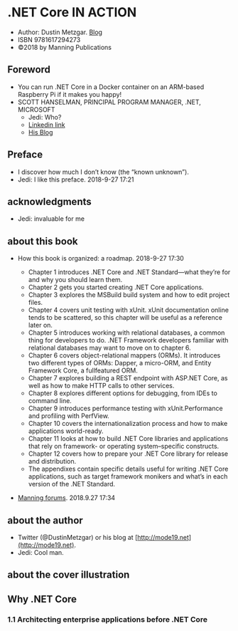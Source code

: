 # .NET Core IN ACTION

* Author: Dustin Metzgar. [Blog](http://mode19.net)
* ISBN 9781617294273
* ©2018 by Manning Publications

## Foreword

* You can run .NET Core in a Docker container on an ARM-based Raspberry Pi if it makes you happy!
* SCOTT HANSELMAN, PRINCIPAL PROGRAM MANAGER, .NET, MICROSOFT
  * Jedi: Who?
  * [Linkedin link](http://www.linkedin.com/in/scotthanselman/)
  * [His Blog](https://www.hanselman.com/)
  
## Preface

* I discover how much I don’t know (the “known unknown”).
* Jedi: I like this preface. 2018-9-27 17:21

## acknowledgments

* Jedi: invaluable for me

## about this book

* How this book is organized: a roadmap. 2018-9-27 17:30
  * Chapter 1 introduces .NET Core and .NET Standard—what they’re for and why you should learn them.
  * Chapter 2 gets you started creating .NET Core applications.
  * Chapter 3 explores the MSBuild build system and how to edit project files.
  * Chapter 4 covers unit testing with xUnit. xUnit documentation online tends to be scattered, so this chapter will be useful as a reference later on.
  * Chapter 5 introduces working with relational databases, a common thing for developers to do. .NET Framework developers familiar with relational databases may want to move on to chapter 6.
  * Chapter 6 covers object-relational mappers (ORMs). It introduces two different types of ORMs: Dapper, a micro-ORM, and Entity Framework Core, a fullfeatured ORM.
  * Chapter 7 explores building a REST endpoint with ASP.NET Core, as well as how to make HTTP calls to other services.
  * Chapter 8 explores different options for debugging, from IDEs to command line.
  * Chapter 9 introduces performance testing with xUnit.Performance and profiling with PerfView.
  * Chapter 10 covers the internationalization process and how to make applications world-ready.
  * Chapter 11 looks at how to build .NET Core libraries and applications that rely on framework- or operating system–specific constructs.
  * Chapter 12 covers how to prepare your .NET Core library for release and distribution.
  * The appendixes contain specific details useful for writing .NET Core applications, such as target framework monikers and what’s in each version of the .NET Standard.
  
* [Manning forums](https://forums.manning.com/forums/dotnet-core-in-action). 2018.9.27 17:34

## about the author

* Twitter (@DustinMetzgar) or his blog at [http://mode19.net](http://mode19.net).
* Jedi: Cool man.

## about the cover illustration

## Why .NET Core

### 1.1 Architecting enterprise applications before .NET Core
